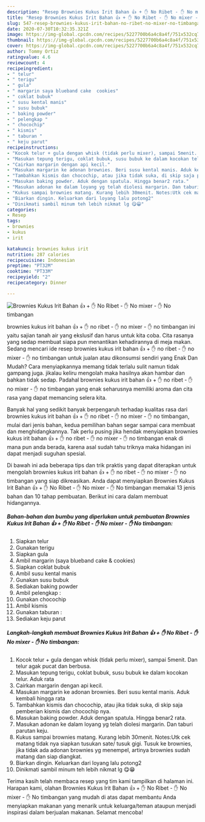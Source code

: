 ```yaml
---
description: "Resep Brownies Kukus Irit Bahan 👍 + ✋ No Ribet - ✋ No mixer - ✋ No timbangan | Cara Mengolah Brownies Kukus Irit Bahan 👍 + ✋ No Ribet - ✋ No mixer - ✋ No timbangan Yang Enak dan Simpel"
title: "Resep Brownies Kukus Irit Bahan 👍 + ✋ No Ribet - ✋ No mixer - ✋ No timbangan | Cara Mengolah Brownies Kukus Irit Bahan 👍 + ✋ No Ribet - ✋ No mixer - ✋ No timbangan Yang Enak dan Simpel"
slug: 547-resep-brownies-kukus-irit-bahan-no-ribet-no-mixer-no-timbangan-cara-mengolah-brownies-kukus-irit-bahan-no-ribet-no-mixer-no-timbangan-yang-enak-dan-simpel
date: 2020-07-30T10:32:35.321Z
image: https://img-global.cpcdn.com/recipes/5227700b6a4c8a4f/751x532cq70/brownies-kukus-irit-bahan-👍-✋-no-ribet-✋-no-mixer-✋-no-timbangan-foto-resep-utama.jpg
thumbnail: https://img-global.cpcdn.com/recipes/5227700b6a4c8a4f/751x532cq70/brownies-kukus-irit-bahan-👍-✋-no-ribet-✋-no-mixer-✋-no-timbangan-foto-resep-utama.jpg
cover: https://img-global.cpcdn.com/recipes/5227700b6a4c8a4f/751x532cq70/brownies-kukus-irit-bahan-👍-✋-no-ribet-✋-no-mixer-✋-no-timbangan-foto-resep-utama.jpg
author: Tommy Ortiz
ratingvalue: 4.6
reviewcount: 4
recipeingredient:
- " telur"
- " terigu"
- " gula"
- " margarin saya blueband cake  cookies"
- " coklat bubuk"
- " susu kental manis"
- " susu bubuk"
- " baking powder"
- " pelengkap "
- " chocochip"
- " kismis"
- " taburan "
- " keju parut"
recipeinstructions:
- "Kocok telur + gula dengan whisk (tidak perlu mixer), sampai 5menit. Dan telur agak pucat dan berbusa."
- "Masukan tepung terigu, coklat bubuk, susu bubuk ke dalam kocokan telur. Aduk rata"
- "Cairkan margarin dengan api kecil."
- "Masukan margarin ke adonan brownies. Beri susu kental manis. Aduk kembali hingga rata"
- "Tambahkan kismis dan chocochip, atau jika tidak suka, di skip saja pemberian kismis dan chocochip nya."
- "Masukan baking powder. Aduk dengan spatula. Hingga benar2 rata."
- "Masukan adonan ke dalam loyang yg telah diolesi margarin. Dan taburi parutan keju."
- "Kukus sampai brownies matang. Kurang lebih 30menit. Notes:Utk cek matang tidak nya siapkan tusukan sate/ tusuk gigi. Tusuk ke brownies, jika tidak ada adonan brownies yg menempel, artinya brownies sudah matang dan siap diangkat."
- "Biarkan dingin. Keluarkan dari loyang lalu potong2"
- "Dinikmati sambil minum teh lebih nikmat lg 😋😁"
categories:
- Resep
tags:
- brownies
- kukus
- irit

katakunci: brownies kukus irit 
nutrition: 287 calories
recipecuisine: Indonesian
preptime: "PT32M"
cooktime: "PT33M"
recipeyield: "2"
recipecategory: Dinner

---
```



![Brownies Kukus Irit Bahan 👍 + ✋ No Ribet - ✋ No mixer - ✋ No timbangan](https://img-global.cpcdn.com/recipes/5227700b6a4c8a4f/751x532cq70/brownies-kukus-irit-bahan-👍-✋-no-ribet-✋-no-mixer-✋-no-timbangan-foto-resep-utama.jpg)


brownies kukus irit bahan 👍 + ✋ no ribet - ✋ no mixer - ✋ no timbangan ini yaitu sajian tanah air yang ekslusif dan harus untuk kita coba. Cita rasanya yang sedap membuat siapa pun menantikan kehadirannya di meja makan.
Sedang mencari ide resep brownies kukus irit bahan 👍 + ✋ no ribet - ✋ no mixer - ✋ no timbangan untuk jualan atau dikonsumsi sendiri yang Enak Dan Mudah? Cara menyiapkannya memang tidak terlalu sulit namun tidak gampang juga. jikalau keliru mengolah maka hasilnya akan hambar dan bahkan tidak sedap. Padahal brownies kukus irit bahan 👍 + ✋ no ribet - ✋ no mixer - ✋ no timbangan yang enak seharusnya memiliki aroma dan cita rasa yang dapat memancing selera kita.



Banyak hal yang sedikit banyak berpengaruh terhadap kualitas rasa dari brownies kukus irit bahan 👍 + ✋ no ribet - ✋ no mixer - ✋ no timbangan, mulai dari jenis bahan, kedua pemilihan bahan segar sampai cara membuat dan menghidangkannya. Tak perlu pusing jika hendak menyiapkan brownies kukus irit bahan 👍 + ✋ no ribet - ✋ no mixer - ✋ no timbangan enak di mana pun anda berada, karena asal sudah tahu triknya maka hidangan ini dapat menjadi suguhan spesial.


Di bawah ini ada beberapa tips dan trik praktis yang dapat diterapkan untuk mengolah brownies kukus irit bahan 👍 + ✋ no ribet - ✋ no mixer - ✋ no timbangan yang siap dikreasikan. Anda dapat menyiapkan Brownies Kukus Irit Bahan 👍 + ✋ No Ribet - ✋ No mixer - ✋ No timbangan memakai 13 jenis bahan dan 10 tahap pembuatan. Berikut ini cara dalam membuat hidangannya.

<!--inarticleads1-->

##### Bahan-bahan dan bumbu yang diperlukan untuk pembuatan Brownies Kukus Irit Bahan 👍 + ✋ No Ribet - ✋ No mixer - ✋ No timbangan:

1. Siapkan  telur
1. Gunakan  terigu
1. Siapkan  gula
1. Ambil  margarin (saya blueband cake &amp; cookies)
1. Siapkan  coklat bubuk
1. Ambil  susu kental manis
1. Gunakan  susu bubuk
1. Sediakan  baking powder
1. Ambil  pelengkap :
1. Gunakan  chocochip
1. Ambil  kismis
1. Gunakan  taburan :
1. Sediakan  keju parut




<!--inarticleads2-->

##### Langkah-langkah membuat Brownies Kukus Irit Bahan 👍 + ✋ No Ribet - ✋ No mixer - ✋ No timbangan:

1. Kocok telur + gula dengan whisk (tidak perlu mixer), sampai 5menit. Dan telur agak pucat dan berbusa.
1. Masukan tepung terigu, coklat bubuk, susu bubuk ke dalam kocokan telur. Aduk rata
1. Cairkan margarin dengan api kecil.
1. Masukan margarin ke adonan brownies. Beri susu kental manis. Aduk kembali hingga rata
1. Tambahkan kismis dan chocochip, atau jika tidak suka, di skip saja pemberian kismis dan chocochip nya.
1. Masukan baking powder. Aduk dengan spatula. Hingga benar2 rata.
1. Masukan adonan ke dalam loyang yg telah diolesi margarin. Dan taburi parutan keju.
1. Kukus sampai brownies matang. Kurang lebih 30menit. Notes:Utk cek matang tidak nya siapkan tusukan sate/ tusuk gigi. Tusuk ke brownies, jika tidak ada adonan brownies yg menempel, artinya brownies sudah matang dan siap diangkat.
1. Biarkan dingin. Keluarkan dari loyang lalu potong2
1. Dinikmati sambil minum teh lebih nikmat lg 😋😁




Terima kasih telah membaca resep yang tim kami tampilkan di halaman ini. Harapan kami, olahan Brownies Kukus Irit Bahan 👍 + ✋ No Ribet - ✋ No mixer - ✋ No timbangan yang mudah di atas dapat membantu Anda menyiapkan makanan yang menarik untuk keluarga/teman ataupun menjadi inspirasi dalam berjualan makanan. Selamat mencoba!
